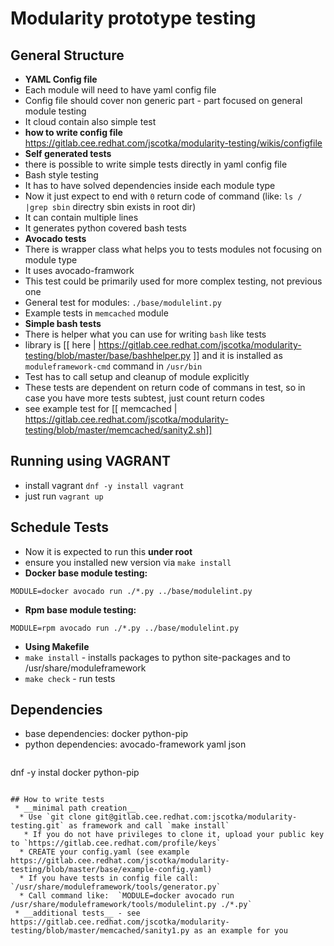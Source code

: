 # Modularity prototype testing

## General Structure
 * __YAML Config file__
  * Each module will need to have yaml config file
  * Config file should cover non generic part - part focused on general module testing
  * It cloud contain also simple test 
  * __how to write config file__ https://gitlab.cee.redhat.com/jscotka/modularity-testing/wikis/configfile
 * __Self generated tests__
  * there is possible to write simple tests directly in yaml config file
  * Bash style testing
  * It has  to have solved dependencies inside each module type
  * Now it just expect to end with `0` return code of command (like: `ls / |grep sbin` directry sbin exists in root dir)
  * It can contain multiple lines
  * It generates python covered bash tests
 * __Avocado tests__
  * There is wrapper class what helps you to tests modules not focusing on module type
  * It uses avocado-framwork
  * This test could be primarily used for more complex testing, not previous one
  * General test for modules: `./base/modulelint.py`
  * Example tests in `memcached` module
 * __Simple bash tests__
  * There is helper what you can use for writing `bash` like tests
  * library is [[ here | https://gitlab.cee.redhat.com/jscotka/modularity-testing/blob/master/base/bashhelper.py ]] and it is installed as `moduleframework-cmd` command in `/usr/bin`
  * Test has to call setup and cleanup of module explicitly
  * These tests are dependent on return code of commans in test, so in case you have more tests subtest, just count return codes
  * see example test for [[ memcached | https://gitlab.cee.redhat.com/jscotka/modularity-testing/blob/master/memcached/sanity2.sh]]

## Running using VAGRANT
 * install vagrant `dnf -y install vagrant`
 * just run `vagrant up`

## Schedule Tests
  * Now it is expected to run this __under root__ 
  * ensure you installed new version via `make install`
  * __Docker base module testing:__
   ```
MODULE=docker avocado run ./*.py ../base/modulelint.py
```
  * __Rpm base module testing:__
   ```
MODULE=rpm avocado run ./*.py ../base/modulelint.py
```

 * __Using Makefile__
  * `make install` - installs packages to python site-packages and to /usr/share/moduleframework
  * `make check` -  run tests

## Dependencies 
 * base dependencies: docker python-pip
 * python dependencies: avocado-framework yaml json
   ```
dnf -y instal docker python-pip
```

## How to write tests
 * __minimal path creation__
  * Use `git clone git@gitlab.cee.redhat.com:jscotka/modularity-testing.git` as framework and call `make install`
   * If you do not have privileges to clone it, upload your public key to `https://gitlab.cee.redhat.com/profile/keys`
  * CREATE your config.yaml (see example https://gitlab.cee.redhat.com/jscotka/modularity-testing/blob/master/base/example-config.yaml)
  * If you have tests in config file call:  `/usr/share/moduleframework/tools/generator.py`
  * Call command like:  `MODULE=docker avocado run /usr/share/moduleframework/tools/modulelint.py ./*.py`
 * __additional tests__ - see https://gitlab.cee.redhat.com/jscotka/modularity-testing/blob/master/memcached/sanity1.py as an example for you
